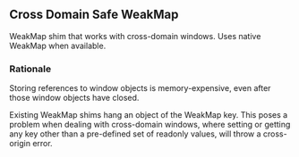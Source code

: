 Cross Domain Safe WeakMap
-------------------------

WeakMap shim that works with cross-domain windows. Uses native WeakMap when available.

### Rationale

Storing references to window objects is memory-expensive, even after those window objects have closed.

Existing WeakMap shims hang an object of the WeakMap key. This poses a problem when dealing with cross-domain windows, where setting or getting any key other than a pre-defined set of readonly values, will throw a cross-origin error.